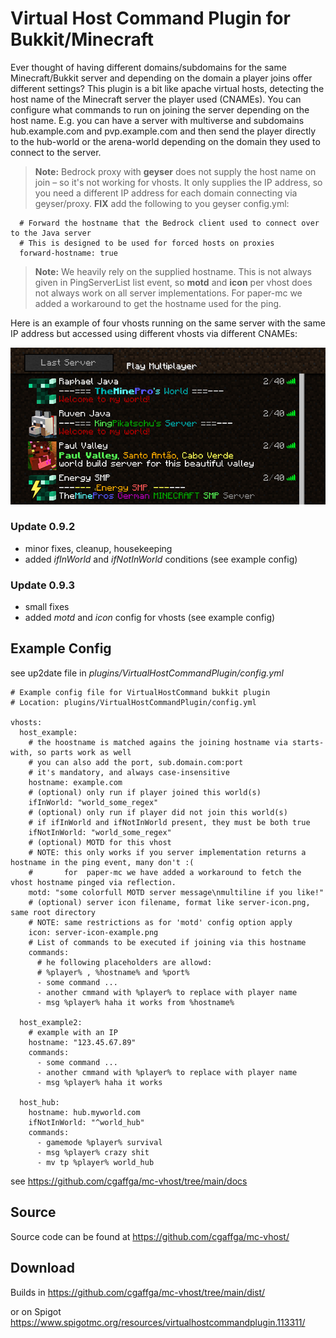 
# Virtual Host Command Plugin for Bukkit/Minecraft
Ever thought of having different domains/subdomains for the same Minecraft/Bukkit server and depending on the domain a player joins offer different settings?
This plugin is a bit like apache virtual hosts, detecting the host name of the Minecraft server the player used (CNAMEs). You can configure what commands to run on joining the server depending on the host name. E.g. you can have a server with multiverse and subdomains hub.example.com and pvp.example.com and then send the player directly to the hub-world or the arena-world depending on the domain they used to connect to the server.
> **Note:** Bedrock proxy with **geyser** does not supply the host name on join – so it's not working for vhosts. It only supplies the IP address, so you need a different IP address for each domain connecting via geyser/proxy.
> **FIX** add the following to you geyser config.yml:
 
      # Forward the hostname that the Bedrock client used to connect over to the Java server
      # This is designed to be used for forced hosts on proxies
      forward-hostname: true

> **Note:** We heavily rely on the supplied hostname. This is not always given in PingServerList list event, so **motd** and **icon** per vhost does not always work on all server implementations. For paper-mc we added a workaround to get the hostname used for the ping.

Here is an example of four vhosts running on the same server with the same IP address but accessed using different vhosts via different CNAMEs:

![Example Minecraft Server List](docs/example-server-list.png?raw=true "Example Minecraft Server List")

### Update 0.9.2
 - minor fixes, cleanup, housekeeping
 - added *ifInWorld* and *ifNotInWorld* conditions (see example config)

### Update 0.9.3
 - small fixes
 - added *motd* and *icon* config for vhosts (see example config)

## Example Config
see up2date file in *plugins/VirtualHostCommandPlugin/config.yml*

    # Example config file for VirtualHostCommand bukkit plugin
    # Location: plugins/VirtualHostCommandPlugin/config.yml

    vhosts:
      host_example:
        # the hoostname is matched agains the joining hostname via starts-with, so parts work as well
        # you can also add the port, sub.domain.com:port
        # it's mandatory, and always case-insensitive
        hostname: example.com
        # (optional) only run if player joined this world(s) 
        ifInWorld: "world_some_regex"
        # (optional) only run if player did not join this world(s)
        # if ifInWorld and ifNotInWorld present, they must be both true
        ifNotInWorld: "world_some_regex"
        # (optional) MOTD for this vhost
        # NOTE: this only works if you server implementation returns a hostname in the ping event, many don't :(
        #       for  paper-mc we have added a workaround to fetch the vhost hostname pinged via reflection.
        motd: "some colorfull MOTD server message\nmultiline if you like!"
        # (optional) server icon filename, format like server-icon.png, same root directory
        # NOTE: same restrictions as for 'motd' config option apply 
        icon: server-icon-example.png 
        # List of commands to be executed if joining via this hostname    
        commands:
          # he following placeholders are allowd:
          # %player% , %hostname% and %port%
          - some command ...
          - another cmmand with %player% to replace with player name
          - msg %player% haha it works from %hostname%
    
      host_example2:
        # example with an IP
        hostname: "123.45.67.89"
        commands:
          - some command ...
          - another cmmand with %player% to replace with player name
          - msg %player% haha it works
    
      host_hub:
        hostname: hub.myworld.com
        ifNotInWorld: "^world_hub"
        commands:
          - gamemode %player% survival
          - msg %player% crazy shit
          - mv tp %player% world_hub
    
see https://github.com/cgaffga/mc-vhost/tree/main/docs


## Source
Source code can be found at https://github.com/cgaffga/mc-vhost/

## Download
Builds in https://github.com/cgaffga/mc-vhost/tree/main/dist/

or on Spigot https://www.spigotmc.org/resources/virtualhostcommandplugin.113311/

